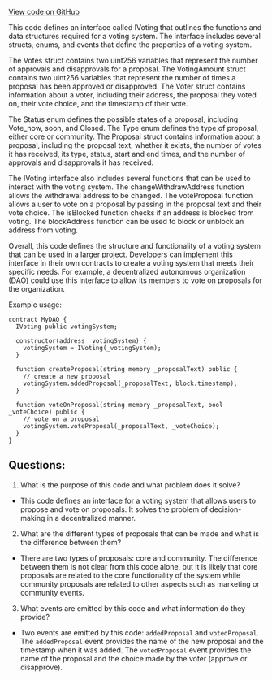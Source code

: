 [View code on GitHub](zoo-labs/zoo/blob/master/contracts/src/interfaces/IVoting.sol)

This code defines an interface called IVoting that outlines the functions and data structures required for a voting system. The interface includes several structs, enums, and events that define the properties of a voting system. 

The Votes struct contains two uint256 variables that represent the number of approvals and disapprovals for a proposal. The VotingAmount struct contains two uint256 variables that represent the number of times a proposal has been approved or disapproved. The Voter struct contains information about a voter, including their address, the proposal they voted on, their vote choice, and the timestamp of their vote. 

The Status enum defines the possible states of a proposal, including Vote_now, soon, and Closed. The Type enum defines the type of proposal, either core or community. The Proposal struct contains information about a proposal, including the proposal text, whether it exists, the number of votes it has received, its type, status, start and end times, and the number of approvals and disapprovals it has received. 

The IVoting interface also includes several functions that can be used to interact with the voting system. The changeWithdrawAddress function allows the withdrawal address to be changed. The voteProposal function allows a user to vote on a proposal by passing in the proposal text and their vote choice. The isBlocked function checks if an address is blocked from voting. The blockAddress function can be used to block or unblock an address from voting. 

Overall, this code defines the structure and functionality of a voting system that can be used in a larger project. Developers can implement this interface in their own contracts to create a voting system that meets their specific needs. For example, a decentralized autonomous organization (DAO) could use this interface to allow its members to vote on proposals for the organization. 

Example usage:

```
contract MyDAO {
  IVoting public votingSystem;

  constructor(address _votingSystem) {
    votingSystem = IVoting(_votingSystem);
  }

  function createProposal(string memory _proposalText) public {
    // create a new proposal
    votingSystem.addedProposal(_proposalText, block.timestamp);
  }

  function voteOnProposal(string memory _proposalText, bool _voteChoice) public {
    // vote on a proposal
    votingSystem.voteProposal(_proposalText, _voteChoice);
  }
}
```
## Questions: 
 1. What is the purpose of this code and what problem does it solve?
- This code defines an interface for a voting system that allows users to propose and vote on proposals. It solves the problem of decision-making in a decentralized manner.

2. What are the different types of proposals that can be made and what is the difference between them?
- There are two types of proposals: core and community. The difference between them is not clear from this code alone, but it is likely that core proposals are related to the core functionality of the system while community proposals are related to other aspects such as marketing or community events.

3. What events are emitted by this code and what information do they provide?
- Two events are emitted by this code: `addedProposal` and `votedProposal`. The `addedProposal` event provides the name of the new proposal and the timestamp when it was added. The `votedProposal` event provides the name of the proposal and the choice made by the voter (approve or disapprove).